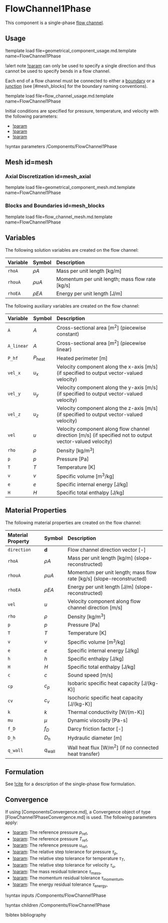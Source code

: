 # FlowChannel1Phase

This component is a single-phase [flow channel](component_groups/flow_channel.md).

## Usage

!template load file=geometrical_component_usage.md.template name=FlowChannel1Phase

!alert note
[!param](/Components/FlowChannel1Phase/orientation) can only be used to specify a single
direction and thus cannot be used to specify bends in a flow channel.

Each end of a flow channel must be connected to either a
[boundary](component_groups/flow_boundary.md) or a
[junction](component_groups/flow_junction.md)
(see [#mesh_blocks] for the boundary naming conventions).

!template load file=flow_channel_usage.md.template name=FlowChannel1Phase

Initial conditions are specified for pressure, temperature, and velocity with
the following parameters:

- [!param](/Components/FlowChannel1Phase/initial_p)
- [!param](/Components/FlowChannel1Phase/initial_T)
- [!param](/Components/FlowChannel1Phase/initial_vel)

!syntax parameters /Components/FlowChannel1Phase

## Mesh id=mesh

### Axial Discretization id=mesh_axial

!template load file=geometrical_component_mesh.md.template name=FlowChannel1Phase

### Blocks and Boundaries id=mesh_blocks

!template load file=flow_channel_mesh.md.template name=FlowChannel1Phase

## Variables

The following solution variables are created on the flow channel:

| Variable | Symbol | Description |
| :- | :- | :- |
| `rhoA` | $\rho A$ | Mass per unit length \[kg/m\] |
| `rhouA` | $\rho u A$ | Momentum per unit length; mass flow rate \[kg/s\] |
| `rhoEA` | $\rho E A$ | Energy per unit length \[J/m\] |

The following auxiliary variables are created on the flow channel:

| Variable | Symbol | Description |
| :- | :- | :- |
| `A` | $A$ | Cross-sectional area \[m$^2$\] (piecewise constant) |
| `A_linear` | $A$ | Cross-sectional area \[m$^2$\] (piecewise linear) |
| `P_hf` | $P_\text{heat}$ | Heated perimeter \[m\] |
| `vel_x` | $u_x$ | Velocity component along the x-axis \[m/s\] (if specified to output vector-valued velocity) |
| `vel_y` | $u_y$ | Velocity component along the y-axis \[m/s\] (if specified to output vector-valued velocity) |
| `vel_z` | $u_z$ | Velocity component along the z-axis \[m/s\] (if specified to output vector-valued velocity) |
| `vel` | $u$ | Velocity component along flow channel direction \[m/s\] (if specified not to output vector-valued velocity) |
| `rho` | $\rho$ | Density \[kg/m$^3$\] |
| `p` | $p$ | Pressure \[Pa\] |
| `T` | $T$ | Temperature \[K\] |
| `v` | $v$ | Specific volume \[m$^3$/kg\] |
| `e` | $e$ | Specific internal energy \[J/kg\] |
| `H` | $H$ | Specific total enthalpy \[J/kg\] |

## Material Properties

The following material properties are created on the flow channel:

| Material Property | Symbol | Description |
| :- | :- | :- |
| `direction` | $\mathbf{d}$ | Flow channel direction vector \[-\] |
| `rhoA` | $\rho A$ | Mass per unit length \[kg/m\] (slope-reconstructed) |
| `rhouA` | $\rho u A$ | Momentum per unit length; mass flow rate \[kg/s\] (slope-reconstructed) |
| `rhoEA` | $\rho E A$ | Energy per unit length \[J/m\] (slope-reconstructed) |
| `vel` | $u$ | Velocity component along flow channel direction \[m/s\] |
| `rho` | $\rho$ | Density \[kg/m$^3$\] |
| `p` | $p$ | Pressure \[Pa\] |
| `T` | $T$ | Temperature \[K\] |
| `v` | $v$ | Specific volume \[m$^3$/kg\] |
| `e` | $e$ | Specific internal energy \[J/kg\] |
| `h` | $h$ | Specific enthalpy \[J/kg\] |
| `H` | $H$ | Specific total enthalpy \[J/kg\] |
| `c` | $c$ | Sound speed \[m/s\] |
| `cp` | $c_p$ | Isobaric specific heat capacity \[J/(kg-K)\] |
| `cv` | $c_v$ | Isochoric specific heat capacity \[J/(kg-K)\] |
| `k` | $k$ | Thermal conductivity \[W/(m-K)\] |
| `mu` | $\mu$ | Dynamic viscosity \[Pa-s\] |
| `f_D` | $f_D$ | Darcy friction factor \[-\] |
| `D_h` | $D_h$ | Hydraulic diameter \[m\] |
| `q_wall` | $q_\text{wall}$ | Wall heat flux \[W/m$^2$\] (if no connected heat transfer) |

## Formulation

See [!cite](relap7theory) for a description of the single-phase flow formulation.

## Convergence

If using [ComponentsConvergence.md], a Convergence object of type [FlowChannel1PhaseConvergence.md]
is used. The following parameters apply:

- [!param](/Components/FlowChannel1Phase/p_ref): The reference pressure $p_\text{ref}$,
- [!param](/Components/FlowChannel1Phase/T_ref): The reference pressure $T_\text{ref}$,
- [!param](/Components/FlowChannel1Phase/vel_ref): The reference pressure $u_\text{ref}$,
- [!param](/Components/FlowChannel1Phase/p_rel_step_tol): The relative step tolerance for pressure $\tau_p$,
- [!param](/Components/FlowChannel1Phase/T_rel_step_tol): The relative step tolerance for temperature $\tau_T$,
- [!param](/Components/FlowChannel1Phase/u_rel_step_tol): The relative step tolerance for velocity $\tau_u$,
- [!param](/Components/FlowChannel1Phase/mass_res_tol): The mass residual tolerance $\tau_\text{mass}$,
- [!param](/Components/FlowChannel1Phase/momentum_res_tol): The momentum residual tolerance $\tau_\text{momentum}$,
- [!param](/Components/FlowChannel1Phase/energy_res_tol): The energy residual tolerance $\tau_\text{energy}$,

!syntax inputs /Components/FlowChannel1Phase

!syntax children /Components/FlowChannel1Phase

!bibtex bibliography
